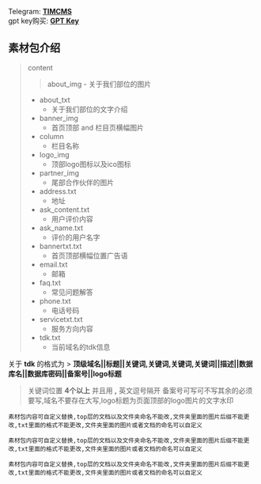 Telegram: **[TIMCMS](https://t.me/timcms)**  
gpt key购买: **[GPT Key](https://gpt.myyjjpp.com)**  

## 素材包介绍
>content
>> about_img - 关于我们部位的图片  
> - about_txt
>   - 关于我们部位的文字介绍
> - banner_img
>   - 首页顶部 and 栏目页横幅图片
> - column
>   - 栏目名称
> - logo_img
>   - 顶部logo图标以及ico图标
> - partner_img
>   - 尾部合作伙伴的图片
> - address.txt
>   - 地址
> - ask_content.txt
>   - 用户评价内容
> - ask_name.txt
>   - 评价的用户名字
> - bannertxt.txt
>   - 首页顶部横幅位置广告语
> - email.txt
>   - 邮箱
> - faq.txt
>   - 常见问题解答
> - phone.txt
>   - 电话号码
> - servicetxt.txt
>   - 服务方向内容
> - tdk.txt
>   - 当前域名的tdk信息

关于 **tdk** 的格式为 > **顶级域名||标题||关键词,关键词,关键词,关键词||描述||数据库名||数据库密码||备案号||logo标题**
> 关键词位置 **4个以上** 并且用 **,** 英文逗号隔开 备案号可写可不写其余的必须要写,域名不要存在大写,logo标题为页面顶部的logo图片的文字水印



`素材包内容可自定义替换,top层的文档以及文件夹命名不能改,文件夹里面的图片后缀不能更改,txt里面的格式不能更改,文件夹里面的图片或者文档的命名可以自定义`  

`素材包内容可自定义替换,top层的文档以及文件夹命名不能改,文件夹里面的图片后缀不能更改,txt里面的格式不能更改,文件夹里面的图片或者文档的命名可以自定义`  

`素材包内容可自定义替换,top层的文档以及文件夹命名不能改,文件夹里面的图片后缀不能更改,txt里面的格式不能更改,文件夹里面的图片或者文档的命名可以自定义`  

